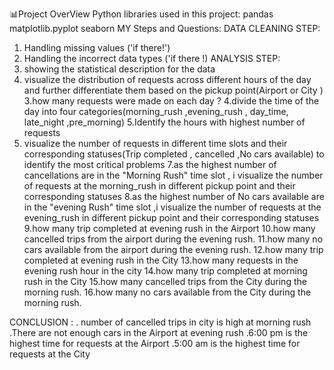 📊Project OverView
Python libraries used in this project:
pandas
matplotlib.pyplot
seaborn
 MY Steps and Questions:
DATA CLEANING STEP:
1. Handling missing values ('if there!')
2. Handling the incorrect data types ('if there !)
ANALYSIS STEP:
1. showing the statistical description for the data
2. visualize the distribution of requests across different hours of the day and further differentiate them based on the pickup point(Airport or City )
3.how many requests were made on each day ?
4.divide the time of the day into four categories(morning_rush ,evening_rush , day_time, late_night ,pre_morning) 
5.Identify the hours with highest number of requests
6. visualize the number of requests in different time slots and their corresponding statuses(Trip completed , cancelled ,No cars available) to identify the most critical problems
7.as the highest number of cancellations are in the "Morning Rush" time slot , i visualize the number of requests at the morning_rush in different pickup point and their corresponding statuses
8.as the highest number of No cars available are in the "evening Rush" time slot ,i visualize the number of requests at the evening_rush in different pickup point and their corresponding statuses
9.how many trip completed at evening rush in the Airport
10.how many cancelled trips from the airport during the evening rush.
11.how many no cars available from the airport during the evening rush.
12.how many trip completed at evening rush in the City
13.how many requests in the evening rush hour in the city
14.how many trip completed at morning rush in the City
15.how many cancelled trips from the City during the morning rush.
16.how many no cars available from the City during the morning rush.

CONCLUSION :
. number of cancelled trips in city is high at morning rush
.There are not enough cars in the Airport at evening rush
.6:00 pm is the highest time for requests at the Airport
.5:00 am is the highest time for requests at the City
